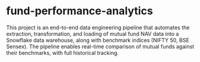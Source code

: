 # fund-performance-analytics
This project is an end-to-end data engineering pipeline that automates the extraction, transformation, and loading of mutual fund NAV data into a Snowflake data warehouse, along with benchmark indices (NIFTY 50, BSE Sensex). The pipeline enables real-time comparison of mutual funds against their benchmarks, with full historical tracking.
